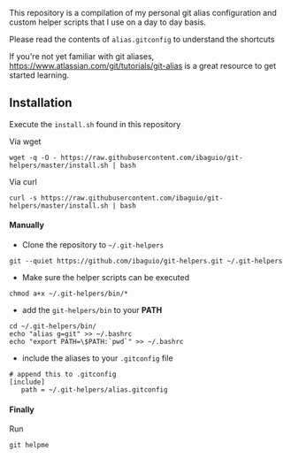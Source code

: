 This repository is a compilation of my personal git alias configuration and custom helper scripts that I use on a day to day basis.

Please read the contents of `alias.gitconfig` to understand the shortcuts

If you're not yet familiar with git aliases, https://www.atlassian.com/git/tutorials/git-alias is a great resource to get started learning.

## Installation

Execute the `install.sh` found in this repository


Via wget
```
wget -q -O - https://raw.githubusercontent.com/ibaguio/git-helpers/master/install.sh | bash
```

Via curl
```
curl -s https://raw.githubusercontent.com/ibaguio/git-helpers/master/install.sh | bash
```


#### Manually

- Clone the repository to `~/.git-helpers`

```
git --quiet https://github.com/ibaguio/git-helpers.git ~/.git-helpers
```

- Make sure the helper scripts can be executed

```
chmod a+x ~/.git-helpers/bin/*
```

- add the `git-helpers/bin` to your **PATH**

```
cd ~/.git-helpers/bin/
echo "alias g=git" >> ~/.bashrc
echo "export PATH=\$PATH:`pwd`" >> ~/.bashrc
```

- include the aliases to your `.gitconfig` file

```
# append this to .gitconfig
[include]
   path = ~/.git-helpers/alias.gitconfig
```

#### Finally

Run

```
git helpme
```